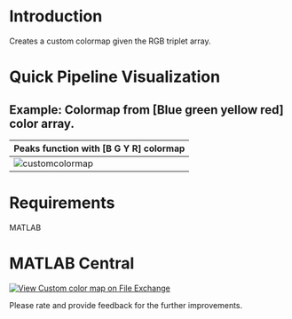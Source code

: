 # Introduction
Creates a custom colormap given the RGB triplet array.

# Quick Pipeline Visualization
## Example: Colormap from [Blue green yellow red] color array.
| Peaks function with [B G Y R] colormap |
| ------------- |
| ![customcolormap](https://user-images.githubusercontent.com/28588878/127912126-59ee3c45-a598-428e-a779-b6a682a1e100.png) |

# Requirements
MATLAB

# MATLAB Central
[![View Custom color map on File Exchange](https://www.mathworks.com/matlabcentral/images/matlab-file-exchange.svg)](https://www.mathworks.com/matlabcentral/fileexchange/96977-custom-color-map)

Please rate and provide feedback for the further improvements.
